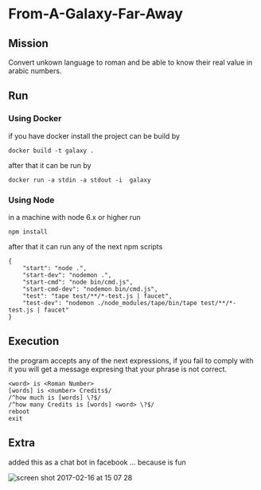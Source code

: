 # From-A-Galaxy-Far-Away

## Mission

 Convert unkown language to roman and be able to know their real value in arabic numbers.

## Run

### Using Docker

if you have docker install the project can be build by 
```
docker build -t galaxy .
```
after that it can be run by
```
docker run -a stdin -a stdout -i  galaxy
```

### Using Node

in a machine with node 6.x or higher run
```
npm install
```
after that it can run any of the next npm scripts
```
{
    "start": "node .",
    "start-dev": "nodemon .",
    "start-cmd": "node bin/cmd.js",
    "start-cmd-dev": "nodemon bin/cmd.js",
    "test": "tape test/**/*-test.js | faucet",
    "test-dev": "nodemon ./node_modules/tape/bin/tape test/**/*-test.js | faucet"
}
```

## Execution

the program accepts any of the next expressions, if you fail to comply with it you will get a message expresing that your phrase is not correct.
```
<word> is <Roman Number>
[words] is <number> Credits$/
/^how much is [words] \?$/
/^how many Credits is [words] <word> \?$/
reboot
exit
```

## Extra 

added this as a chat bot in facebook ... because is fun

![screen shot 2017-02-16 at 15 07 28](https://cloud.githubusercontent.com/assets/3071208/23041216/bc0821c0-f459-11e6-8c5f-cb571c882b5c.png)
